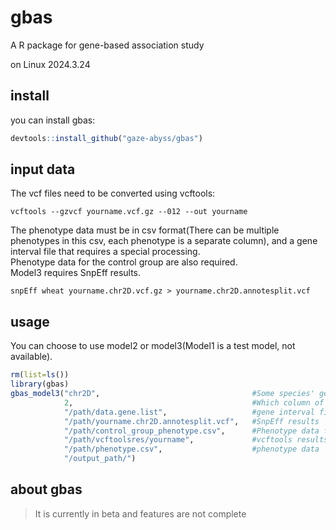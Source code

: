 # gbas
A R package for gene-based association study

on Linux
2024.3.24

## install
you can install gbas:
```R
devtools::install_github("gaze-abyss/gbas")
```

## input data

The vcf files need to be converted using vcftools:
```shell
vcftools --gzvcf yourname.vcf.gz --012 --out yourname
```
The phenotype data must be in csv format(There can be multiple phenotypes in this csv, each phenotype is a separate column), and a gene interval file that requires a special processing. \
Phenotype data for the control group are also required. \
Model3 requires SnpEff results.
```shell
snpEff wheat yourname.chr2D.vcf.gz > yourname.chr2D.annotesplit.vcf
```

## usage
You can choose to use model2 or model3(Model1 is a test model, not available).

```R
rm(list=ls())
library(gbas)
gbas_model3("chr2D",                                  #Some species' genomes are so large that they can only be counted in terms of chromosomes
            2,                                        #Which column of phenotype data is used
            "/path/data.gene.list",                   #gene interval file
            "/path/yourname.chr2D.annotesplit.vcf",   #SnpEff results
            "/path/control_group_phenotype.csv",      #Phenotype data for the control group
            "/path/vcftoolsres/yourname",             #vcftools results
            "/path/phenotype.csv",                    #phenotype data
            "/output_path/")
```

## about gbas
> It is currently in beta and features are not complete
